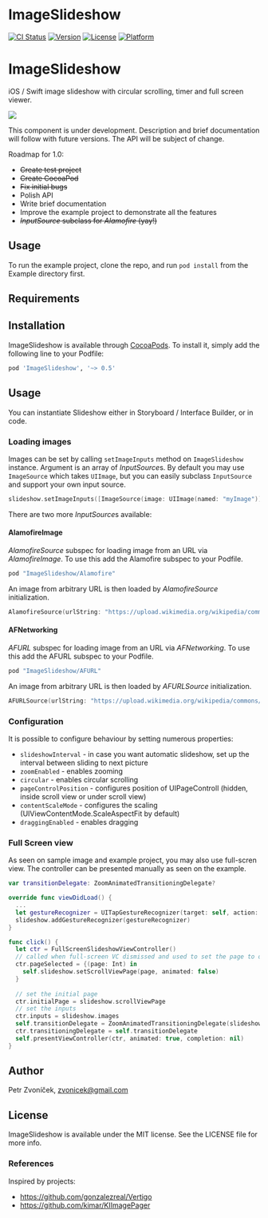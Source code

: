 # ImageSlideshow

[![CI Status](http://img.shields.io/travis/zvonicek/ImageSlideshow.svg?style=flat)](https://travis-ci.org/zvonicek/ImageSlideshow)
[![Version](https://img.shields.io/cocoapods/v/ImageSlideshow.svg?style=flat)](http://cocoapods.org/pods/ImageSlideshow)
[![License](https://img.shields.io/cocoapods/l/ImageSlideshow.svg?style=flat)](http://cocoapods.org/pods/ImageSlideshow)
[![Platform](https://img.shields.io/cocoapods/p/ImageSlideshow.svg?style=flat)](http://cocoapods.org/pods/ImageSlideshow)

# ImageSlideshow

iOS / Swift image slideshow with circular scrolling, timer and full screen viewer.

![](http://cl.ly/image/2v193I0G0h0Z/ImageSlideshow2.gif)

This component is under development. Description and brief documentation will follow with future versions. The API will be subject of change.

Roadmap for 1.0:
- ~~Create test project~~
- ~~Create CocoaPod~~
- ~~Fix initial bugs~~
- Polish API
- Write brief documentation
- Improve the example project to demonstrate all the features
- ~~*InputSource* subclass for *Alamofire* (yay!)~~

## Usage

To run the example project, clone the repo, and run `pod install` from the Example directory first.

## Requirements

## Installation

ImageSlideshow is available through [CocoaPods](http://cocoapods.org). To install
it, simply add the following line to your Podfile:

```ruby
pod 'ImageSlideshow', '~> 0.5'
```

## Usage

You can instantiate Slideshow either in Storyboard / Interface Builder, or in code. 

### Loading images

Images can be set by calling ```setImageInputs``` method on ```ImageSlideshow``` instance. Argument is an array of *InputSource*s. By default you may use ```ImageSource``` which takes ```UIImage```, but you can easily subclass ```InputSource``` and support your own input source.

```swift
slideshow.setImageInputs([ImageSource(image: UIImage(named: "myImage"))!, ImageSource(image: UIImage(named: "myImage2"))!,])
```

There are two more *InputSource*s available:

#### AlamofireImage

*AlamofireSource* subspec for loading image from an URL via *AlamofireImage*. To use this add the Alamofire subspec to your Podfile.

```ruby
pod "ImageSlideshow/Alamofire"
``` 

An image from arbitrary URL is then loaded by *AlamofireSource* initialization.

```swift
AlamofireSource(urlString: "https://upload.wikimedia.org/wikipedia/commons/d/d5/Trencin_hdr_001.jpg")
```

#### AFNetworking

*AFURL* subspec for loading image from an URL via *AFNetworking*. To use this add the AFURL subspec to your Podfile.

```ruby
pod "ImageSlideshow/AFURL"
``` 

An image from arbitrary URL is then loaded by *AFURLSource* initialization.

```swift
AFURLSource(urlString: "https://upload.wikimedia.org/wikipedia/commons/d/d5/Trencin_hdr_001.jpg")
```

### Configuration

It is possible to configure behaviour by setting numerous properties: 

- ```slideshowInterval``` - in case you want automatic slideshow, set up the interval between sliding to next picture
- ```zoomEnabled``` - enables zooming
- ```circular``` - enables circular scrolling
- ```pageControlPosition``` - configures position of UIPageControll (hidden, inside scroll view or under scroll view)
- ```contentScaleMode``` - configures the scaling (UIViewContentMode.ScaleAspectFit by default)
- ```draggingEnabled``` - enables dragging

### Full Screen view

As seen on sample image and example project, you may also use full-scren view. The controller can be presented manually as seen on the example. 

```swift
var transitionDelegate: ZoomAnimatedTransitioningDelegate?

override func viewDidLoad() {
  ...
  let gestureRecognizer = UITapGestureRecognizer(target: self, action: "openFullScreen")
  slideshow.addGestureRecognizer(gestureRecognizer)
}

func click() {
  let ctr = FullScreenSlideshowViewController()
  // called when full-screen VC dismissed and used to set the page to our original slideshow
  ctr.pageSelected = {(page: Int) in
    self.slideshow.setScrollViewPage(page, animated: false)
  }
  
  // set the initial page
  ctr.initialPage = slideshow.scrollViewPage
  // set the inputs
  ctr.inputs = slideshow.images
  self.transitionDelegate = ZoomAnimatedTransitioningDelegate(slideshowView: slideshow, slideshowController: ctr)
  ctr.transitioningDelegate = self.transitionDelegate
  self.presentViewController(ctr, animated: true, completion: nil)
}
```

## Author

Petr Zvoníček, zvonicek@gmail.com

## License

ImageSlideshow is available under the MIT license. See the LICENSE file for more info.

### References

Inspired by projects: 
- https://github.com/gonzalezreal/Vertigo
- https://github.com/kimar/KIImagePager
